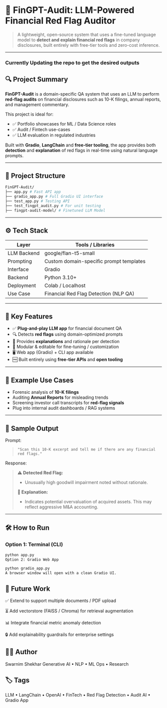 # 🚨 FinGPT-Audit: LLM-Powered Financial Red Flag Auditor

> A lightweight, open-source system that uses a fine-tuned language model to **detect and explain financial red flags** in company disclosures, built entirely with free-tier tools and zero-cost inference.

---

### Currently Updating the repo to get the desired outputs
## 🔍 Project Summary

**FinGPT-Audit** is a domain-specific QA system that uses an LLM to perform **red-flag audits** on financial disclosures such as 10-K filings, annual reports, and management commentary.

This project is ideal for:
- ✅ Portfolio showcases for ML / Data Science roles
- ✅ Audit / Fintech use-cases
- ✅ LLM evaluation in regulated industries

Built with **Gradio**, **LangChain** and **free-tier tooling**, the app provides both **detection** and **explanation** of red flags in real-time using natural language prompts.

---

## 📁 Project Structure
```bash
FinGPT-Audit/
├── app.py # Fast API app
├── gradio_app.py # Full Gradio UI interface
├── test_app.py # Testing API
├── test_fingpt_audit.py # For unit testing
├── fingpt-audit-model/ # Finetuned LLM Model
```

---

## ⚙️ Tech Stack

| Layer         | Tools / Libraries                        |
|---------------|------------------------------------------|
| LLM Backend   | google/flan-t5-small     |
| Prompting     | Custom domain-specific prompt templates  |
| Interface     | Gradio                                   |
| Backend       | Python 3.10+                             |
| Deployment    | Colab / Localhost                        |
| Use Case      | Financial Red Flag Detection (NLP QA)    |

---

## 🚀 Key Features

- ✅ **Plug-and-play LLM app** for financial document QA
- 🔍 Detects **red flags** using domain-optimized prompts
- 💬 Provides **explanations** and rationale per detection
- 🧠 Modular & editable for fine-tuning / customization
- 🖥️ Web app (Gradio) + CLI app available
- 🆓 Built entirely using **free-tier APIs** and **open tooling**

---

## 🧠 Example Use Cases

- Forensic analysis of **10-K filings**
- Auditing **Annual Reports** for misleading trends
- Screening investor call transcripts for **red-flag signals**
- Plug into internal audit dashboards / RAG systems

---

## 📸 Sample Output

Prompt:

> `"Scan this 10-K excerpt and tell me if there are any financial red flags."`

Response:

> **⚠️ Detected Red Flag:**
> - Unusually high goodwill impairment noted without rationale.
>
> **🧠 Explanation:**
> - Indicates potential overvaluation of acquired assets. This may reflect aggressive M&A accounting.

---

## 🛠️ How to Run

### Option 1: Terminal (CLI)

```bash
python app.py
Option 2: Gradio Web App
```
```bash
python gradio_app.py
A browser window will open with a clean Gradio UI.
```

## 📌 Future Work

✅ Extend to support multiple documents / PDF upload

⏳ Add vectorstore (FAISS / Chroma) for retrieval augmentation

📊 Integrate financial metric anomaly detection

🔒 Add explainability guardrails for enterprise settings

## 👨‍💻 Author
Swarnim Shekhar
Generative AI • NLP • ML Ops • Research

## 🏷️ Tags
LLM • LangChain • OpenAI • FinTech • Red Flag Detection • Audit AI • Gradio App
